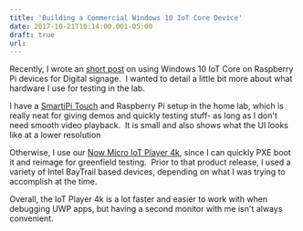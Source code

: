 ```yaml
---
title: 'Building a Commercial Windows 10 IoT Core Device'
date: 2017-10-21T10:14:00.001-05:00
draft: true
url: 
---
```


Recently, I wrote an [short post](http://nowmicro.com/blog/raspberry-pi-3-and-windows-10-iot-core-for-digital-signage) on using Windows 10 IoT Core on Raspberry Pi devices for Digital signage.  I wanted to detail a little bit more about what hardware I use for testing in the lab.  
  
I have a [SmartiPi Touch](https://www.adafruit.com/product/3187) and Raspberry Pi setup in the home lab, which is really neat for giving demos and quickly testing stuff- as long as I don't need smooth video playback.  It is small and also shows what the UI looks like at a lower resolution  
  
Otherwise, I use our [Now Micro IoT Player 4k](http://nowmicroplayers.com/Embedded/MP%2FIoTPlayer), since I can quickly PXE boot it and reimage for greenfield testing.  Prior to that product release, I used a variety of Intel BayTrail based devices, depending on what I was trying to accomplish at the time.  
  
Overall, the IoT Player 4k is a lot faster and easier to work with when debugging UWP apps, but having a second monitor with me isn't always convenient.